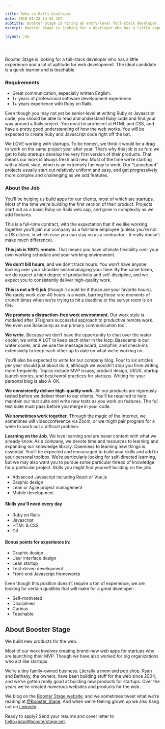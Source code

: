 ```yaml
---

title: Ruby on Rails Developer
date: 2018-01-22 14:55 CST
subtitle: Booster Stage is hiring an entry-level full-stack developer. 
excerpt: Booster Stage is looking for a developer who has a little experience and a lot of aptitude for web development. The ideal candidate is a quick learner and is teachable. Even though you may not yet be senior-level at writing Ruby or Javascript code, you should be able to read and understand Ruby code and find your way around a Rails project.

layout: job


---
```


Booster Stage is looking for a full-stack developer who has a little experience and a lot of aptitude for web development. The ideal candidate is a quick learner and is teachable. 

### Requirements
- Great communication, especially written English.
- 1+ years of professional software development experience.
- 1+ years experience with Ruby on Rails.

Even though you may not yet be senior-level at writing Ruby or Javascript code, you should be able to read and understand Ruby code and find your way around a Rails project. You must be proficient at HTML and CSS, and have a pretty good understanding of how the web works. You will be expected to create Ruby and Javascript code right off the bat. 

We LOVE working with startups. To be honest, we think it would be a drag to work on the same project year after year. That’s why this job is so fun: we get to help startups develop the very first version of their products. That means our work is always fresh and new. Most of the time we’re starting with a blank slate, which is an extremely fun way to work. Our “Launchpad” projects usually start out relatively uniform and easy, and get progressively more complex and challenging as we add features. 

### About the Job

You’ll be helping us build apps for our clients, most of which are startups. Most of the time we’re building the first version of their product. Projects start out as a basic Ruby on Rails web app, and grow in complexity as we add features. 

This is a full-time contract, with the expectation that if we like working together you’ll join our company as a full-time employee (unless you’re not a US citizen, in which case you can stay on as a contractor - it really doesn’t make much difference). 

**This job is 100% remote.** That means you have ultimate flexibility over your own working schedule and your working environment. 

**We don’t bill hours**, and we don’t track hours. You won’t have anyone looking over your shoulder micromanaging your time. By the same token, we do expect a high degree of productivity and self-discipline, and we expect you to consistently deliver high-quality work. 

**This is not a 9-5 job** (though it could be if those are your favorite hours). We rarely work over 40 hours in a week, barring those rare moments of crunch times when we’re trying to hit a deadline or the server room is on fire. 

**We promote a distraction-free work environment.** Our work style is modeled after 37signals successful approach to productive remote work. We even use Basecamp as our primary communication tool. 

**We write.** Because we don’t have the opportunity to chat over the water cooler, we write A LOT to keep each other in the loop. Basecamp is our water cooler, and we use the message board, campfire, and check-ins extensively to keep each other up to date on what we’re working on. 

You’ll also be expected to write for our company blog. Four to six articles per year should just about do it, although we wouldn’t stop you from writing more frequently. Topics include MVP issues, product design, UI/UX, startup launch stories, and best/worst practices for startups. Writing for your personal blog is also A-OK. 

**We consistently deliver high-quality work.** All our products are rigorously tested before we deliver them to our clients. You’ll be required to help maintain our test suite and write new tests as you work on features. The full test suite must pass before you merge in your code. 

**We sometimes work together.** Through the magic of the Internet, we sometimes will videoconference via Zoom, or we might pair program for a while to work out a difficult problem. 

**Learning on the Job**. We love learning and are never content with what we already know. As a company, we devote time and resources to learning and expanding our knowledge library. Openness to learning new things is essential. You’ll be expected and encouraged to build your skills and add to your personal toolbox. We’re particularly looking for self-directed learning, but we may also want you to pursue some particular thread of knowledge for a particular project. Skills you might find yourself building on the job: 

- Advanced Javascript including React or Vue.js
- Graphic design
- Lean or Agile project management
- Mobile development

#### Skills you’ll need every day
- Ruby on Rails
- Javascript
- HTML & CSS
- Git

#### Bonus points for experience in:
- Graphic design
- User interface design
- Lean startup
- Test-driven development
- Front-end Javascript frameworks

Even though this position doesn't require a ton of experience, we are looking for certain qualities that will make for a great developer: 

- Self-motivated
- Disciplined
- Curious
- Teachable


## About Booster Stage

We build new products for the web. 

Most of our work involves creating brand-new web apps for startups who are launching their MVP. Though we have also worked for big organizations who act like startups. 

We’re a tiny family-owned business. Literally a mom and pop shop. Ryan and Bethany, the owners, have been building stuff for the web since 2004, and we’ve gotten really good at building new products for startups. Over the years we've created numerous websites and products for the web.

We blog on the [Booster Stage website](https://boosterstage.net/articles), and
we sometimes tweet what we're reading at
[@Booster_Stage](https://twitter.com/Booster_Stage). And when we're feeling
grown up we also hang out on [LinkedIn](https://www.linkedin.com/company/1292733/).


Ready to apply? Send your resume and cover letter to hello+jobs@boosterstage.net. 
